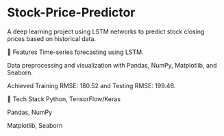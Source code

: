 # Stock-Price-Predictor
A deep learning project using LSTM networks to predict stock closing prices based on historical data.

🔹 Features
Time-series forecasting using LSTM.

Data preprocessing and visualization with Pandas, NumPy, Matplotlib, and Seaborn.

Achieved Training RMSE: 180.52 and Testing RMSE: 199.46.

🔹 Tech Stack
Python, TensorFlow/Keras

Pandas, NumPy

Matplotlib, Seaborn
